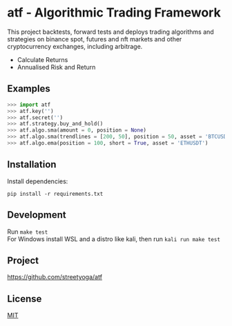 # atf - Algorithmic Trading Framework

This project backtests, forward tests and deploys trading algorithms and strategies on binance spot, futures and nft markets and other cryptocurrency exchanges, including arbitrage.

- Calculate Returns
- Annualised Risk and Return

## Examples

```python
>>> import atf
>>> atf.key('')
>>> atf.secret('')
>>> atf.strategy.buy_and_hold()
>>> atf.algo.sma(amount = 0, position = None)
>>> atf.algo.sma(trendlines = [200, 50], position = 50, asset = 'BTCUSDT')
>>> atf.algo.ema(position = 100, short = True, asset = 'ETHUSDT')

```
## Installation 
Install dependencies:
```
pip install -r requirements.txt
```
## Development

Run `make test`  
For Windows install WSL and a distro like kali, then run `kali run make test`


## Project 

https://github.com/streetyoga/atf

## License

[MIT](LICENSE.txt)
